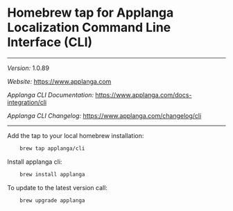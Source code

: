 # Homebrew tap for Applanga Localization Command Line Interface (CLI)

***
*Version:* 1.0.89

*Website:* <https://www.applanga.com>

*Applanga CLI Documentation:* <https://www.applanga.com/docs-integration/cli>

*Applanga CLI Changelog:* <https://www.applanga.com/changelog/cli>
***

Add the tap to your local homebrew installation:

```sh
	brew tap applanga/cli
```

Install applanga cli:

```sh
	brew install applanga
```

To update to the latest version call:

```sh
	brew upgrade applanga
```
